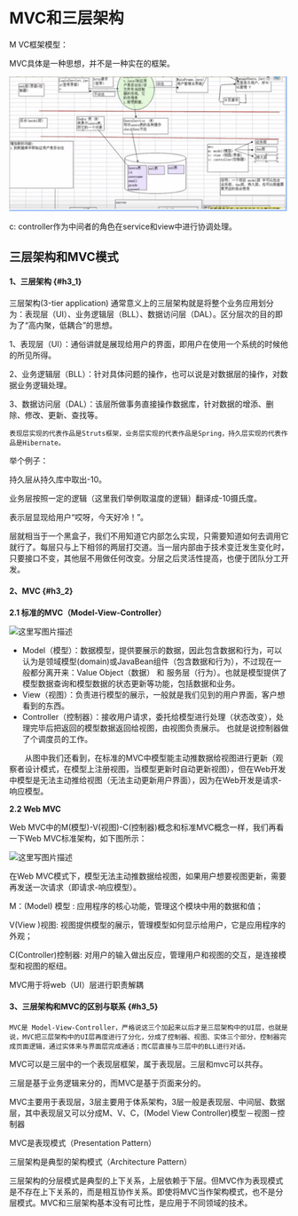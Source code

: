 # MVC和三层架构

M VC框架模型：

MVC具体是一种思想，并不是一种实在的框架。

![](../.gitbook/assets/image%20%2841%29.png)

c: controller作为中间者的角色在service和view中进行协调处理。

## 三层架构和MVC模式

#### 1、三层架构 {#h3_1}

三层架构\(3-tier application\) 通常意义上的三层架构就是将整个业务应用划分为：表现层（UI）、业务逻辑层（BLL）、数据访问层（DAL）。区分层次的目的即为了“高内聚，低耦合”的思想。

1、表现层（UI）：通俗讲就是展现给用户的界面，即用户在使用一个系统的时候他的所见所得。 

2、业务逻辑层（BLL）：针对具体问题的操作，也可以说是对数据层的操作，对数据业务逻辑处理。 

3、数据访问层（DAL）：该层所做事务直接操作数据库，针对数据的增添、删除、修改、更新、查找等。 

    表现层实现的代表作品是Struts框架，业务层实现的代表作品是Spring，持久层实现的代表作品是Hibernate。 

举个例子：

持久层从持久库中取出-10。

业务层按照一定的逻辑（这里我们举例取温度的逻辑）翻译成-10摄氏度。

表示层显现给用户“哎呀，今天好冷！”。

层就相当于一个黑盒子，我们不用知道它内部怎么实现，只需要知道如何去调用它就行了。每层只与上下相邻的两层打交道。当一层内部由于技术变迁发生变化时，只要接口不变，其他层不用做任何改变。分层之后灵活性提高，也便于团队分工开发。

#### 2、MVC {#h3_2}

**2.1 标准的MVC（Model-View-Controller）**

![&#x8FD9;&#x91CC;&#x5199;&#x56FE;&#x7247;&#x63CF;&#x8FF0;](http://static.oschina.net/uploads/img/201601/26185156_T7CF.jpg)

* Model（模型）：数据模型，提供要展示的数据，因此包含数据和行为，可以认为是领域模型\(domain\)或JavaBean组件（包含数据和行为），不过现在一般都分离开来：Value Object（数据） 和 服务层（行为）。也就是模型提供了模型数据查询和模型数据的状态更新等功能，包括数据和业务。
* View（视图）：负责进行模型的展示，一般就是我们见到的用户界面，客户想看到的东西。
* Controller（控制器）：接收用户请求，委托给模型进行处理（状态改变），处理完毕后把返回的模型数据返回给视图，由视图负责展示。 也就是说控制器做了个调度员的工作。

　　从图中我们还看到，在标准的MVC中模型能主动推数据给视图进行更新（观察者设计模式，在模型上注册视图，当模型更新时自动更新视图），但在Web开发中模型是无法主动推给视图（无法主动更新用户界面），因为在Web开发是请求-响应模型。

**2.2 Web MVC**

Web MVC中的M\(模型\)-V\(视图\)-C\(控制器\)概念和标准MVC概念一样，我们再看一下Web MVC标准架构，如下图所示：

![&#x8FD9;&#x91CC;&#x5199;&#x56FE;&#x7247;&#x63CF;&#x8FF0;](http://static.oschina.net/uploads/img/201601/26185156_co9w.jpg)

在Web MVC模式下，模型无法主动推数据给视图，如果用户想要视图更新，需要再发送一次请求（即请求-响应模型）。

M：\(Model\)  模型  :  应用程序的核心功能，管理这个模块中用的数据和值；

V\(View \)视图:   视图提供模型的展示，管理模型如何显示给用户，它是应用程序的外观；

C\(Controller\)控制器: 对用户的输入做出反应，管理用户和视图的交互，是连接模型和视图的枢纽。

MVC用于将web（UI）层进行职责解耦

#### 3、三层架构和MVC的区别与联系 {#h3_5}

    MVC是 Model-View-Controller，严格说这三个加起来以后才是三层架构中的UI层，也就是说，MVC把三层架构中的UI层再度进行了分化，分成了控制器、视图、实体三个部分，控制器完成页面逻辑，通过实体来与界面层完成通话；而C层直接与三层中的BLL进行对话。

MVC可以是三层中的一个表现层框架，属于表现层。三层和mvc可以共存。

三层是基于业务逻辑来分的，而MVC是基于页面来分的。

MVC主要用于表现层，3层主要用于体系架构，3层一般是表现层、中间层、数据层，其中表现层又可以分成M、V、C，\(Model View Controller\)模型－视图－控制器 

MVC是表现模式（Presentation Pattern）

三层架构是典型的架构模式（Architecture Pattern）

三层架构的分层模式是典型的上下关系，上层依赖于下层。但MVC作为表现模式是不存在上下关系的，而是相互协作关系。即使将MVC当作架构模式，也不是分层模式。MVC和三层架构基本没有可比性，是应用于不同领域的技术。  


